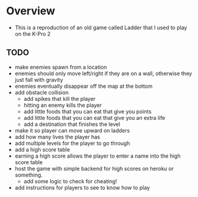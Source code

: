 # Overview
- This is a reproduction of an old game called Ladder that I used to play on the K-Pro 2

## TODO
- make enemies spawn from a location 
- enemies should only move left/right if they are on a wall, otherwise they just fall with gravity
- enemies eventually disappear off the map at the bottom
- add obstacle collision
    - add spikes that kill the player
    - hitting an enemy kills the player
    - add little foods that you can eat that give you points
    - add little foods that you can eat that give you an extra life
    - add a destination that finishes the level
- make it so player can move upward on ladders
- add how many lives the player has
- add multiple levels for the player to go through
- add a high score table 
- earning a high score allows the player to enter a name into the high score table
- host the game with simple backend for high scores on heroku or something. 
    - add some logic to check for cheating!
- add instructions for players to see to know how to play